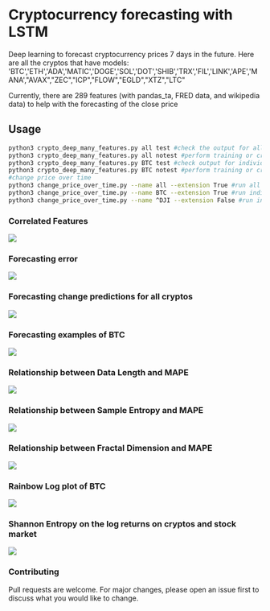 # Cryptocurrency forecasting with LSTM 

Deep learning to forecast cryptocurrency prices 7 days in the future. Here are all the cryptos that have models:
'BTC','ETH','ADA','MATIC','DOGE','SOL','DOT','SHIB','TRX','FIL','LINK','APE','MANA',"AVAX","ZEC","ICP","FLOW","EGLD","XTZ","LTC"

Currently, there are 289 features (with pandas_ta, FRED data, and wikipedia data) to help with the forecasting of the close price
## Usage

```bash
python3 crypto_deep_many_features.py all test #check the output for all cryptos
python3 crypto_deep_many_features.py all notest #perform training or create future prediction
python3 crypto_deep_many_features.py BTC test #check output for individiual crypto, in this case BTC.
python3 crypto_deep_many_features.py BTC notest #perform training or create future forecast for individual crypto, in this case BTC.
#change price over time
python3 change_price_over_time.py --name all --extension True #run all cryptos from a predefined list AND yfinance's trending list
python3 change_price_over_time.py --name BTC --extension True #run individual crypto
python3 change_price_over_time.py --name ^DJI --extension False #run individual stock
```
### Correlated Features
![](https://github.com/bszek213/deep-crypto/blob/dev/correlation_heatmap.png)
### Forecasting error
![](https://github.com/bszek213/deep-crypto/blob/dev/error_plot.png)
### Forecasting change predictions for all cryptos
![](https://github.com/bszek213/deep-crypto/blob/dev/mean_with_std_plot.png)
### Forecasting examples of BTC
![](https://github.com/bszek213/deep-crypto/blob/dev/figures/BTC_future_price.png)
### Relationship between Data Length and MAPE
![](https://github.com/bszek213/deep-crypto/blob/dev/correl_mape_data_len.png)
### Relationship between Sample Entropy and MAPE
![](https://github.com/bszek213/deep-crypto/blob/dev/correl_mape_vs_sampEn.png)
### Relationship between Fractal Dimension and MAPE
![](https://github.com/bszek213/deep-crypto/blob/dev/correl_mape_vs_frac_dim.png)
<!-- ### Month Analysis
Month
![](https://github.com/bszek213/deep-crypto/blob/dev/price_change/BTC_change_month.png) -->
<!-- Week
![](https://github.com/bszek213/deep-crypto/blob/dev/price_change/BTC_change_week.png) -->
### Rainbow Log plot of BTC
![](https://github.com/bszek213/deep-crypto/blob/dev/figures_rainbow/BTC-USD_rainbow.png)
### Shannon Entropy on the log returns on cryptos and stock market
![](https://github.com/bszek213/deep-crypto/blob/dev/Entropy_cryptos_stock_market.png)
### Contributing
Pull requests are welcome. For major changes, please open an issue first to discuss what you would like to change.